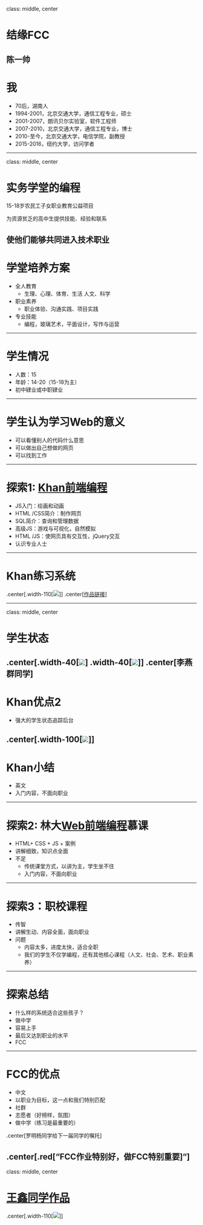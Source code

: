 class: middle, center
# 结缘FCC
陈一帅
---
# 我
- 70后，湖南人
- 1994-2001，北京交通大学，通信工程专业，硕士
- 2001-2007，朗讯贝尔实验室，软件工程师
- 2007-2010，北京交通大学，通信工程专业，博士
- 2010-至今，北京交通大学，电信学院，副教授
- 2015-2016，纽约大学，访问学者
---
class: middle, center
# 实务学堂的编程

15-18岁农民工子女职业教育公益项目

为资源贫乏的高中生提供技能、经验和联系

使他们能够共同进入技术职业
---
# 学堂培养方案
- 全人教育
  - ⽣理、⼼理、体育、生活 ⼈文、科学
- 职业素养
  - 职业体验、沟通实践、项⽬实践
- 专业技能
  - 编程，玻璃艺术，平面设计，写作与运营
---
# 学生情况
- 人数：15
- 年龄：14-20（15-18为主）
- 初中肄业或中职肄业
---
# 学生认为学习Web的意义
- 可以看懂别人的代码什么意思
- 可以做出自己想做的网页
- 可以找到工作
---
# 探索1: [Khan前端编程](https://www.khanacademy.org/computing/)
- JS入门：绘画和动画
- HTML /CSS简介：制作网页
- SQL简介：查询和管理数据
- 高级JS：游戏与可视化，自然模拟
- HTML /JS：使网页具有交互性，jQuery交互
- 认识专业人士
---
# Khan练习系统

.center[.width-110[![](./figures/student/yixuan1.png)]]
.center[[作品链接](https://www.khanacademy.org/computer-programming/pjs/6016151168122880)]
<!-- https://www.khanacademy.org/computer- programming/spin-off-of-project-ad-design/4869417505292288 -->
<!-- https://www.khanacademy.org/computer-programming/house/6219603961872384 -->
---
class: middle, center
# 学生状态
.center[.width-40[![](./figures/student/web2.png)] .width-40[![](./figures/student/web3.png)]]
.center[李燕群同学]
---
# Khan优点2
- 强大的学生状态追踪后台

.center[.width-100[![](./figures/share/time.png)]]
---
# Khan小结
  - 英文
  - 入门内容，不面向职业
---
# 探索2: 林大[Web前端编程](https://www.icourse163.org/learn/BJFU-1003382003)慕课
- HTML+ CSS + JS + 案例
- 讲解细致，知识点全面
- 不足
  - 传统课堂方式，以讲为主，学生坐不住
  - 入门内容，不面向职业
---
# 探索3：职校课程
- 传智
- 讲解生动、内容全面，面向职业
- 问题
  - 内容太多，进度太快，适合全职
  - 我们的学生不仅学编程，还有其他核心课程（人文、社会、艺术、职业素养）
---
# 探索总结
-  什么样的系统适合这些孩子？
  - 做中学
  - 容易上手
  - 最后又达到职业的水平
- FCC
---
# FCC的优点
- 中文
- 以职业为目标，这一点和我们特别匹配
- 社群
- 志愿者（好榜样，氛围）
- 做中学（练习是最重要的）

.center[罗明杨同学给下一届同学的嘱托]

.center[.red[“FCC作业特别好，做FCC特别重要]“]
---
class: middle, center
# [王鑫同学作品](https://xinbaobao3775.github.io/xinbaobao3775/)

.center[.width-110[![](./figures/student/wangxin.png)]]